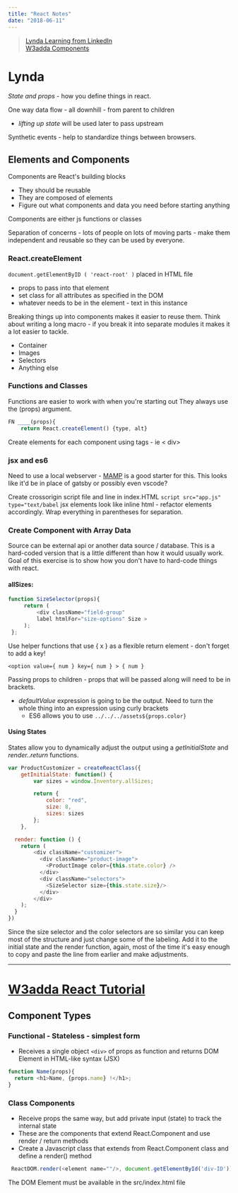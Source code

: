 ```yaml
---
title: "React Notes"
date: "2018-06-11"
---
```


> [Lynda Learning from LinkedIn](https://prp1277.github.io/md/react-notes.md#Lynda)</br>
> [W3adda Components](https://prp1277.github.io/md/react-notes.md#w3adda-react-tutorial)

# Lynda

_State and props_ - how you define things in react.

One way data flow - all downhill - from parent to children
* _lifting up state_ will be used later to pass upstream

Synthetic events - help to standardize things between browsers.

## Elements and Components

Components are React's building blocks

* They should be reusable
* They are composed of elements
* Figure out what components and data you need before starting anything

Components are either js functions or classes

Separation of concerns - lots of people on lots of moving parts - make them independent and reusable so they can be used by everyone.

### React.createElement

 `document.getElementByID ( 'react-root' )` placed in HTML file
* props to pass into that element
* set class for all attributes as specified in the DOM
* whatever needs to be in the element - text in this instance

Breaking things up into components makes it easier to reuse them. Think about writing a long macro - if you break it into separate modules it makes it a lot easier to tackle.

* Container
* Images
* Selectors
* Anything else

### Functions and Classes

Functions are easier to work with when you're starting out
They always use the (props) argument.

```js
FN ____(props){
    return React.createElement() {type, alt}
```

Create elements for each component using tags - ie < div>

### jsx and es6

Need to use a local webserver - [MAMP](https://www.mamp.info/en/) is a good starter for this. This looks like it'd be in place of gatsby or possibly even vscode?

Create crossorigin script file and line in index.HTML
`script src="app.js" type="text/babel`
jsx elements look like inline html - refactor elements accordingly.
Wrap everything in parentheses for separation.

### Create Component with Array Data

Source can be external api or another data source / database. This is a hard-coded version that is a little different than how it would usually work. Goal of this exercise is to show how you don't have to hard-code things with react.

#### allSizes:

```js
function SizeSelector(props){
     return (
         <div className="field-group"
         label htmlFor="size-options" Size >
     );
 };

```

Use helper functions that use { x } as a flexible return element - don't forget to add a key!

`<option value={ num } key={ num } > { num }`

Passing props to children - props that will be passed along will need to be in brackets.

* _defaultValue_ expression is going to be the output.
  Need to turn the whole thing into an expression using curly brackets
  * ES6 allows you to use `../../../assets${props.color}`

#### Using States

States allow you to dynamically adjust the output using a _getInitialState_ and _render..return_ functions.

```js
var ProductCustomizer = createReactClass({
    getInitialState: function() {
        var sizes = window.Inventory.allSizes;

        return {
            color: "red",
            size: 8,
            sizes: sizes
        };
    },

  render: function () {
    return (
        <div className="customizer">
          <div className="product-image">
            <ProductImage color={this.state.color} />
          </div>
          <div className="selectors">
            <SizeSelector size={this.state.size}/>
          </div>
        </div>
    );
  }
})
```

Since the size selector and the color selectors are so similar you can keep most of the structure and just change some of the labeling. Add it to the initial state and the render function, again, most of the time it's easy enough to copy and paste the line from earlier and make adjustments.
____

# [W3adda React Tutorial](W3adda.com/react-js-tutorial/reactjs-components)

## Component Types

### Functional - Stateless - simplest form

* Receives a single object `<div>` of props as function and returns DOM Element in HTML-like syntax (JSX)

```js
function Name(props){
  return <h1>Name, {props.name} !</h1>;
}
  ```

### Class Components

* Receive props the same way, but add private input (state) to track the internal state
* These are the components that extend React.Component and use render / return methods
* Create a Javascript class that extends from React.Component class and define a render() method

```js
 ReactDOM.render(<element name=""/>, document.getElementById('div-ID'));
 ```

The DOM Element must be available in the src/index.html file